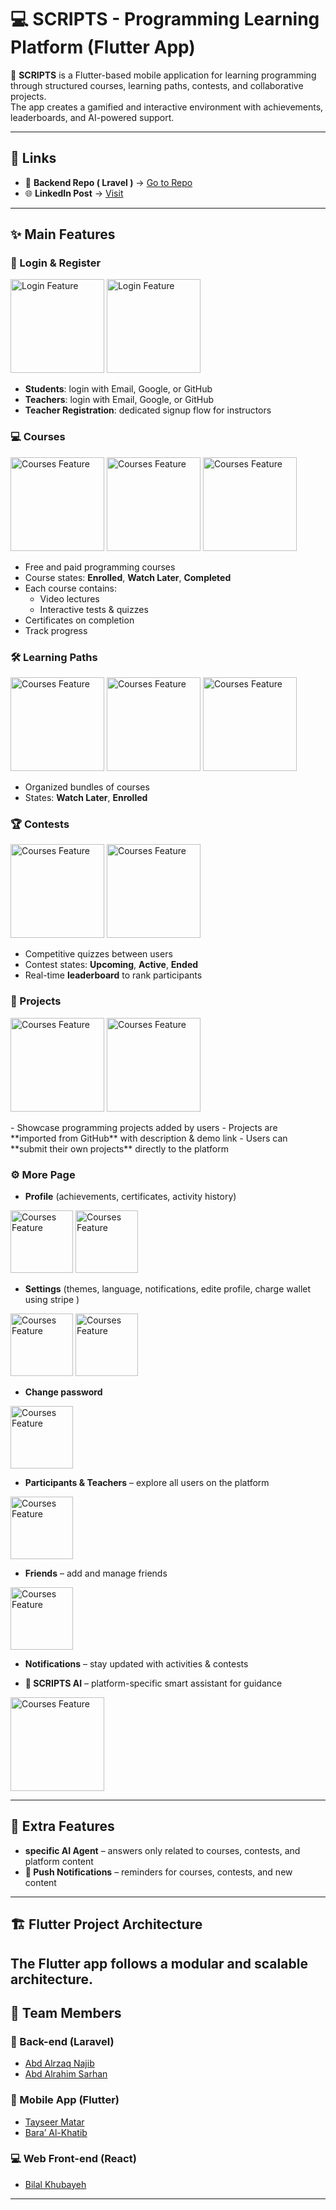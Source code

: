 # 💻 SCRIPTS - Programming Learning Platform (Flutter App)

🚀 **SCRIPTS** is a Flutter-based mobile application for learning programming through structured courses, learning paths, contests, and collaborative projects.  
The app creates a gamified and interactive environment with achievements, leaderboards, and AI-powered support.

---
## 🔗 Links

- 📱 **Backend Repo ( Lravel )** → <a href="https://github.com/ABDALRZAQ345/Scripts" target="_blank">Go to Repo</a>  
- 🌐 **LinkedIn Post** → <a href="https://www.linkedin.com/posts/abd-alrzaq-najieb-7357b3341_%D9%8A%D8%B3%D8%B9%D8%AF%D9%86%D8%A7-%D9%86%D8%B4%D8%A7%D8%B1%D9%83%D9%83%D9%85%D9%85%D8%B4%D8%B1%D9%88%D8%B9%D9%86%D8%A7-%D8%A7%D9%84%D8%AC%D8%AF%D9%8A%D8%AF-scripts-ugcPost-7371841744121851904-KeZv?utm_source=share&utm_medium=member_android&rcm=ACoAAFP8iLcBFIhC-C5I9GaaPzH8-7bu5aBXaIk" target="_blank">Visit</a>

---
 
## ✨ Main Features

### 🔑 Login & Register

<img src="assets/screenshots/login.jpg" alt="Login Feature" width="150"/>
<img src="assets/screenshots/register_light.jpg" alt="Login Feature" width="150"/>

- **Students**: login with Email, Google, or GitHub  
- **Teachers**: login with Email, Google, or GitHub  
- **Teacher Registration**: dedicated signup flow for instructors  

### 💻 Courses

<img src="assets/screenshots/course.jpg" alt="Courses Feature" width="150"/>
<img src="assets/screenshots/course_content.jpg" alt="Courses Feature" width="150"/>
<img src="assets/screenshots/course_info.jpg" alt="Courses Feature" width="150"/>

- Free and paid programming courses  
- Course states: **Enrolled**, **Watch Later**, **Completed**  
- Each course contains:  
  - Video lectures  
  - Interactive tests & quizzes  
- Certificates on completion  
- Track progress  

### 🛠️ Learning Paths

<img src="assets/screenshots/path.jpg" alt="Courses Feature" width="150"/>
<img src="assets/screenshots/pathinfo.jpg" alt="Courses Feature" width="150"/>
<img src="assets/screenshots/course_info.jpg" alt="Courses Feature" width="150"/>

- Organized bundles of courses  
- States: **Watch Later**, **Enrolled**  


### 🏆 Contests

<img src="assets/screenshots/contest.jpg" alt="Courses Feature" width="150"/>
<img src="assets/screenshots/test.jpg" alt="Courses Feature" width="150"/>

- Competitive quizzes between users  
- Contest states: **Upcoming**, **Active**, **Ended**  
- Real-time **leaderboard** to rank participants  

### 🚀 Projects
<p>
<img src="assets/screenshots/add_project.jpg" alt="Courses Feature" width="150"/>
<img src="assets/screenshots/project.jpg" alt="Courses Feature" width="150"/>
</p>
- Showcase programming projects added by users  
- Projects are **imported from GitHub** with description & demo link  
- Users can **submit their own projects** directly to the platform  

### ⚙️ More Page
- **Profile** (achievements, certificates, activity history)  

<img src="assets/screenshots/profile.jpg" alt="Courses Feature" width="100"/>
<img src="assets/screenshots/certificate.jpg" alt="Courses Feature" width="100"/>


- **Settings** (themes, language, notifications, edite profile, charge wallet using stripe )  

<img src="assets/screenshots/setting.jpg" alt="Courses Feature" width="100"/>
<img src="assets/screenshots/stripe.jpg" alt="Courses Feature" width="100"/>


- **Change password**  

<img src="assets/screenshots/c_pass.jpg" alt="Courses Feature" width="100"/>

- **Participants & Teachers** – explore all users on the platform  

<img src="assets/screenshots/participant.jpg" alt="Courses Feature" width="100"/>
 
- **Friends** – add and manage friends  

<img src="assets/screenshots/friend.jpg" alt="Courses Feature" width="100"/>

- **Notifications** – stay updated with activities & contests 

- **🤖 SCRIPTS AI** – platform-specific smart assistant for guidance

<img src="assets/screenshots/AI.jpg" alt="Courses Feature" width="150"/>

---

## 🤖 Extra Features
- **specific AI Agent** – answers only related to courses, contests, and platform content  
- **🔔 Push Notifications** – reminders for courses, contests, and new content  

---

## 🏗️ Flutter Project Architecture
The **Flutter app** follows a modular and scalable architecture.
---

## 👥 Team Members

### 🔧 Back-end (Laravel)
- <a href="https://www.linkedin.com/in/abd-alrzaq-najieb-7357b3341?utm_source=share&utm_campaign=share_via&utm_content=profile&utm_medium=android_app" target="_blank">Abd Alrzaq Najib</a>  
- <a href="https://www.linkedin.com/in/abdalrhim-sarhan-33903a383?utm_source=share&utm_campaign=share_via&utm_content=profile&utm_medium=android_app" target="_blank">Abd Alrahim Sarhan</a>

### 📱 Mobile App (Flutter)
- <a href="https://www.linkedin.com/in/tayseer-matar-7b3a83333?utm_source=share&utm_campaign=share_via&utm_content=profile&utm_medium=android_app" target="_blank">Tayseer Matar</a>  
- <a href="https://www.linkedin.com/in/baraa-alkhateb-3b50b5352?utm_source=share&utm_campaign=share_via&utm_content=profile&utm_medium=android_app" target="_blank">Bara’ Al-Khatib</a>

### 💻 Web Front-end (React)
- <a href="https://www.linkedin.com/in/bilallmustafaa?utm_source=share&utm_campaign=share_via&utm_content=profile&utm_medium=android_app" target="_blank">Bilal Khubayeh</a>

---

